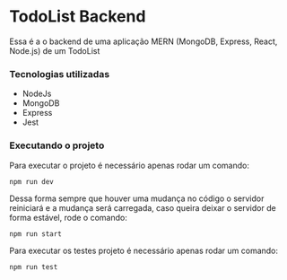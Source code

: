 # TodoList Backend

Essa é a o backend de uma aplicação MERN (MongoDB, Express, React, Node.js) de um TodoList

### Tecnologias utilizadas

- NodeJs
- MongoDB
- Express
- Jest


### Executando o projeto

Para executar o projeto é necessário apenas rodar um comando:

```
npm run dev
```

Dessa forma sempre que houver uma mudança no código o servidor reiniciará e a mudança será carregada, caso queira deixar o servidor de forma estável, rode o comando:

```
npm run start
```

Para executar os testes projeto é necessário apenas rodar um comando:

```
npm run test
```

